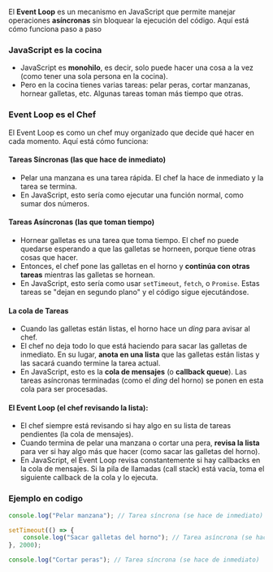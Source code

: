 El **Event Loop** es un mecanismo en JavaScript que permite manejar operaciones **asíncronas** sin bloquear la ejecución del código. Aquí está cómo funciona paso a paso

### JavaScript es la cocina
- JavaScript es **monohilo**, es decir, solo puede hacer una cosa a la vez (como tener una sola persona en la cocina).
- Pero en la cocina tienes varias tareas: pelar peras, cortar manzanas, hornear galletas, etc. Algunas tareas toman más tiempo que otras.

### Event Loop es el Chef
El Event Loop es como un chef muy organizado que decide qué hacer en cada momento. Aquí está cómo funciona:

#### Tareas Síncronas (las que hace de inmediato)
- Pelar una manzana es una tarea rápida. El chef la hace de inmediato y la tarea se termina.
- En JavaScript, esto sería como ejecutar una función normal, como sumar dos números.

#### Tareas Asíncronas (las que toman tiempo)
- Hornear galletas es una tarea que toma tiempo. El chef no puede quedarse esperando a que las galletas se horneen, porque tiene otras cosas que hacer.
- Entonces, el chef pone las galletas en el horno y **continúa con otras tareas** mientras las galletas se hornean.
- En JavaScript, esto sería como usar `setTimeout`, `fetch`, o `Promise`. Estas tareas se "dejan en segundo plano" y el código sigue ejecutándose.

#### La cola de Tareas
- Cuando las galletas están listas, el horno hace un _ding_ para avisar al chef.
- El chef no deja todo lo que está haciendo para sacar las galletas de inmediato. En su lugar, **anota en una lista** que las galletas están listas y las sacará cuando termine la tarea actual.
- En JavaScript, esto es la **cola de mensajes** (o **callback queue**). Las tareas asíncronas terminadas (como el _ding_ del horno) se ponen en esta cola para ser procesadas.

#### El Event Loop (el chef revisando la lista):
- El chef siempre está revisando si hay algo en su lista de tareas pendientes (la cola de mensajes).
- Cuando termina de pelar una manzana o cortar una pera, **revisa la lista** para ver si hay algo más que hacer (como sacar las galletas del horno).
- En JavaScript, el Event Loop revisa constantemente si hay callbacks en la cola de mensajes. Si la pila de llamadas (call stack) está vacía, toma el siguiente callback de la cola y lo ejecuta.

### Ejemplo en codigo

```js
console.log("Pelar manzana"); // Tarea síncrona (se hace de inmediato)

setTimeout(() => {
    console.log("Sacar galletas del horno"); // Tarea asíncrona (se hace después)
}, 2000);

console.log("Cortar peras"); // Tarea síncrona (se hace de inmediato)
```
